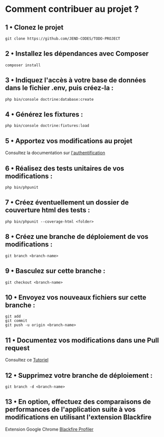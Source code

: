 # Comment contribuer au projet ?

## 1 • Clonez le projet

```text
git clone https://github.com/JEND-CODES/TODO-PROJECT
```

## 2 • Installez les dépendances avec Composer

```text
composer install
```

## 3 • Indiquez l'accès à votre base de données dans le fichier .env, puis créez-la :

```text
php bin/console doctrine:database:create
```

## 4 • Générez les fixtures :

```text
php bin/console doctrine:fixtures:load
```

## 5 • Apportez vos modifications au projet

Consultez la documentation sur [l'authentification](https://github.com/JEND-CODES/TODO-PROJECT)

## 6 • Réalisez des tests unitaires de vos modifications :

```text
php bin/phpunit
```

## 7 • Créez éventuellement un dossier de couverture html des tests :

```text
php bin/phpunit --coverage-html <folder>
```

## 8 • Créez une branche de déploiement de vos modifications : 

```text
git branch <branch-name>
```

## 9 • Basculez sur cette branche :

```text
git checkout <branch-name>
```

## 10 • Envoyez vos nouveaux fichiers sur cette branche :

```text
git add
git commit
git push -u origin <branch-name>
```

## 11 • Documentez vos modifications dans une Pull request

Consultez ce [Tutoriel](https://docs.github.com/en/github/collaborating-with-issues-and-pull-requests/about-pull-requests)

## 12 • Supprimez votre branche de déploiement :

```text
git branch -d <branch-name>
```

## 13 • En option, effectuez des comparaisons de performances de l'application suite à vos modifications en utilisant l'extension Blackfire

Extension Google Chrome [Blackfire Profiler](https://chrome.google.com/webstore/detail/blackfire-profiler/miefikpgahefdbcgoiicnmpbeeomffld?hl=fr&pageId=108863020526025791688)